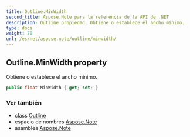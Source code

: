 ```yaml
---
title: Outline.MinWidth
second_title: Aspose.Note para la referencia de la API de .NET
description: Outline propiedad. Obtiene o establece el ancho mínimo.
type: docs
weight: 70
url: /es/net/aspose.note/outline/minwidth/
---
```

## Outline.MinWidth property

Obtiene o establece el ancho mínimo.

```csharp
public float MinWidth { get; set; }
```

### Ver también

* class [Outline](../)
* espacio de nombres [Aspose.Note](../../outline/)
* asamblea [Aspose.Note](../../../)


